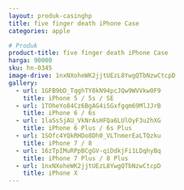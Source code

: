 ```yaml
---
layout: produk-casinghp
title: five finger death iPhone Case
categories: apple

# Produk
product-title: five finger death iPhone Case
harga: 90000
sku: hn-0345
image-drive: 1nxNXoheWK2jjtUEzL8YwgQTbNzwCtcpD
gallery:
  - url: 1GFB9bD_TqghTY8kN94pcJQw9WVVkw0F9
    title: iPhone 5 / 5s / SE
  - url: 1TOheYo84Cz6BgAG4iSGxfgqm69MlJJrB
    title: iPhone 6 / 6s
  - url: 1laSsSjAU_VkNrAsHFQa6LUlOyF3u2hXG
    title: iPhone 6 Plus / 6s Plus
  - url: 1SOfc4YQkRHDo8Dh0_VLTnmerEaLTQzku
    title: iPhone 7 / 8
  - url: 16zTpIMuRPpBCgGV-qiDdkjFi1LDqhyBq
    title: iPhone 7 Plus / 8 Plus
  - url: 1nxNXoheWK2jjtUEzL8YwgQTbNzwCtcpD
    title: iPhone X
---
```

